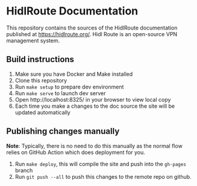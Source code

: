 # HidlRoute Documentation

This repository contains the sources of the HidlRoute documentation published at https://hidlroute.org/.
Hidl Route is an open-source VPN management system.

## Build instructions

1. Make sure you have Docker and Make installed
2. Clone this repository
3. Run `make setup` to prepare dev environment
4. Run `make serve` to launch dev server
5. Open http://localhost:8325/ in your browser to view local copy
6. Each time you make a changes to the doc source the site will be updated automatically

## Publishing changes manually

**Note**: Typically, there is no need to do this manually as the normal flow relies on GitHub Action which does deployment
for you.

1. Run `make deploy`, this will compile the site and push into the `gh-pages` branch
2. Run `git push --all` to push this changes to the remote repo on github.

